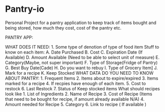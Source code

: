 # Pantry-io
Personal Project for a pantry application to keep track of items bought and being stored, how much they cost, cost of the pantry etc.



PANTRY APP:

WHAT DOES IT NEED:
	1. Some type of denotion of type of food item
		Stuff to know on each item:
			A. Date Purchased
			B. Cost
			C. Expiration Date (If Available)
			D. Amount Available (Need to be able to select unit of measure)
			E. Category(Maybe, not super important)
			F. Type of Storage(Fridge of Pantry)
			G. Best Buy Date(Cade)
			H. Do you want to rebuy
			I. Type of Grocery Item]
			J. Mark for a recipe
			K. Keep Stocked
WHAT DATA DO YOU NEED TO KNOW ABOUT PANTRY:
	1. Frequent Items
	2. Items about to expire/expired
	3. Items marked for a recipe
	4. If recpies have enough of each item.
	5. Cost to restock
	6. Last Restock 
	7. Status of Keep stocked items
What should recipes look like
	1. List of Ingredients
	2. Name of Recipe
	3. Cost of Recipe (Items that need to be bought for recipe, if amount already available N/A)
	4. Amount needed for Recipe
	5. Category
	6. Link to recipe ( If available ) 
